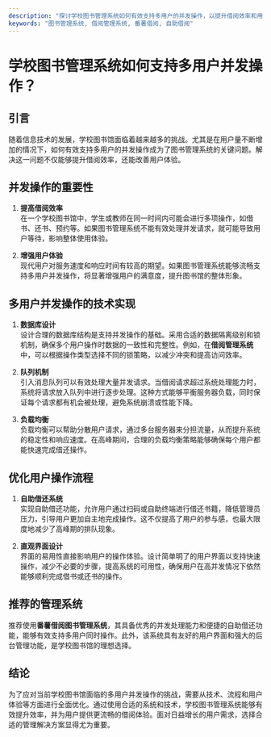 ```yaml
---
description: "探讨学校图书管理系统如何有效支持多用户的并发操作，以提升借阅效率和用户体验。"
keywords: "图书管理系统, 借阅管理系统, 番薯借阅, 自助借阅"
---
```

# 学校图书管理系统如何支持多用户并发操作？

## 引言

随着信息技术的发展，学校图书馆面临着越来越多的挑战。尤其是在用户量不断增加的情况下，如何有效支持多用户的并发操作成为了图书管理系统的关键问题。解决这一问题不仅能够提升借阅效率，还能改善用户体验。

## 并发操作的重要性

1. **提高借阅效率**  
   在一个学校图书馆中，学生或教师在同一时间内可能会进行多项操作，如借书、还书、预约等。如果图书管理系统不能有效处理并发请求，就可能导致用户等待，影响整体使用体验。

2. **增强用户体验**  
   现代用户对服务速度和响应时间有较高的期望。如果图书管理系统能够流畅支持多用户并发操作，将显著增强用户的满意度，提升图书馆的整体形象。

## 多用户并发操作的技术实现

1. **数据库设计**  
   设计合理的数据库结构是支持并发操作的基础。采用合适的数据隔离级别和锁机制，确保多个用户操作时数据的一致性和完整性。例如，在**借阅管理系统**中，可以根据操作类型选择不同的锁策略，以减少冲突和提高访问效率。

2. **队列机制**  
   引入消息队列可以有效处理大量并发请求。当借阅请求超过系统处理能力时，系统将请求放入队列中进行逐步处理。这种方式能够平衡服务器负载，同时保证每个请求都有机会被处理，避免系统崩溃或性能下降。

3. **负载均衡**  
   负载均衡可以帮助分散用户请求，通过多台服务器来分担流量，从而提升系统的稳定性和响应速度。在高峰期间，合理的负载均衡策略能够确保每个用户都能快速完成借还操作。

## 优化用户操作流程

1. **自助借还系统**  
   实现自助借还功能，允许用户通过扫码或自助终端进行借还书籍，降低管理员压力，引导用户更加自主地完成操作。这不仅提高了用户的参与感，也最大限度地减少了高峰期的排队现象。

2. **直观界面设计**  
   界面的易用性直接影响用户的操作体验。设计简单明了的用户界面以支持快速操作，减少不必要的步骤，提高系统的可用性，确保用户在高并发情况下依然能够顺利完成借书或还书的操作。

## 推荐的管理系统

推荐使用**番薯借阅图书管理系统**，其具备优秀的并发处理能力和便捷的自助借还功能，能够有效支持多用户同时操作。此外，该系统具有友好的用户界面和强大的后台管理功能，是学校图书馆的理想选择。

## 结论

为了应对当前学校图书馆面临的多用户并发操作的挑战，需要从技术、流程和用户体验等方面进行全面优化。通过使用合适的系统和技术，学校图书管理系统能够有效提升效率，并为用户提供更流畅的借阅体验。面对日益增长的用户需求，选择合适的管理解决方案显得尤为重要。
